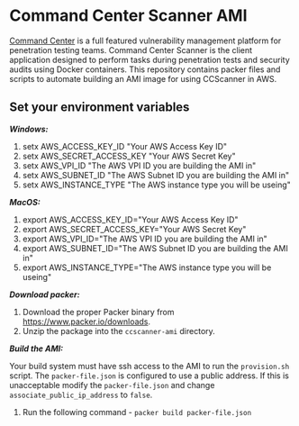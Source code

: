 # Command Center Scanner AMI #
[Command Center](https://www.critical-sec.com/command-center/) is a full featured vulnerability management platform for penetration testing teams. Command Center Scanner is the client application designed to perform tasks during penetration tests and security audits using
Docker containers. This repository contains packer files and scripts to automate building an AMI image for using CCScanner in AWS.

## Set your environment variables ##

**_Windows:_**

1) setx AWS_ACCESS_KEY_ID "Your AWS Access Key ID"
2) setx AWS_SECRET_ACCESS_KEY "Your AWS Secret Key"
3) setx AWS_VPI_ID "The AWS VPI ID you are building the AMI in"
4) setx AWS_SUBNET_ID "The AWS Subnet ID you are building the AMI in"
5) setx AWS_INSTANCE_TYPE "The AWS instance type you will be useing"

**_MacOS:_**

1) export AWS_ACCESS_KEY_ID="Your AWS Access Key ID"
2) export AWS_SECRET_ACCESS_KEY="Your AWS Secret Key"
3) export AWS_VPI_ID="The AWS VPI ID you are building the AMI in"
4) export AWS_SUBNET_ID="The AWS Subnet ID you are building the AMI in"
5) export AWS_INSTANCE_TYPE="The AWS instance type you will be useing"

**_Download packer:_**

1) Download the proper Packer binary from https://www.packer.io/downloads.
2) Unzip the package into the `ccscanner-ami` directory.

**_Build the AMI:_**

Your build system must have ssh access to the AMI to run the `provision.sh` script. The `packer-file.json` is configured to use a public address.
If this is unacceptable modify the `packer-file.json` and change `associate_public_ip_address` to `false`.

1) Run the following command - `packer build packer-file.json`